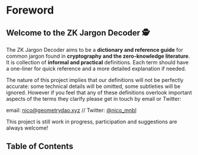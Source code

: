 # Foreword

## Welcome to the ZK Jargon Decoder 🕵️

The ZK Jargon Decoder aims to be a **dictionary and reference guide** for common jargon found in **cryptography and the zero-knowledge literature**. It is collection of **informal and practical** definitions. Each term should have a one-liner for quick reference and a more detailed explanation if needed.

The nature of this project implies that our definitions will not be perfectly accurate: some technical details will be omitted, some subtleties will be ignored. However if you feel that any of these definitions overlook important aspects of the terms they clarify please get in touch by email or Twitter:

email: [nico@geometrydao.xyz](mailto:nico@geometrydao.xyz) // Twitter: [@nico_mnbl](https://twitter.com/nico_mnbl)

This project is still work in progress, participation and suggestions are always welcome!


## Table of Contents
```{tableofcontents}
```
